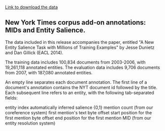 [Link to download the data](https://drive.google.com/open?id=0B6s2fODjrU7Kc2JtTTNVWlY1c1U&authuser=1)

## New York Times corpus add-on annotations: MIDs and Entity Salience. ##

The data included in this release accompanies the paper, entitled
"A New Entity Salience Task with Millions of Training Examples" by
Jesse Dunietz and Dan Gillick (EACL 2014).

The training data includes 100,834 documents from 2003-2006, with
19,261,118 annotated entities. The evaluation data includes 9,706
documents from 2007, with 187,080 annotated entities.

An empty line separates each document annotation. The first line of
a document's annotation contains the NYT document id followed by the
title. Each subsequent line refers to an entity, with the following
tab-separated fields:

entity index
automatically inferred salience {0,1}
mention count (from our coreference system)
first mention's text
byte offset start position for the first mention
byte offset end position for the first mention
MID (from our entity resolution system)